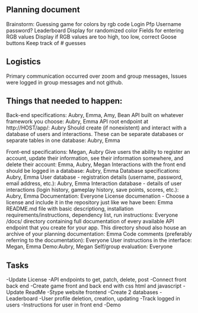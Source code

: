 ## Planning document

Brainstorm:
Guessing game for colors by rgb code
Login
Pfp
Username
password?
Leaderboard
Display for randomized color
Fields for entering RGB values
Display if RGB values are too high, too low, correct
Goose buttons
Keep track of # guesses

## Logistics
Primary communication occurred over zoom and group messages, Issues were logged in group messages and not github.

## Things that needed to happen:
Back-end specifications: Aubry, Emma, Amy, Bean
API built on whatever framework you choose: Aubry, Emma
API root endpoint at http://HOST/app/: Aubry
Should create (if nonexistent) and interact with a database of users and interactions. These can be separate databases or separate tables in one database: Aubry, Emma

Front-end specifications: Megan, Aubry
Give users the ability to register an account, update their information, see their information somewhere, and delete their account: Emma, Aubry, Megan
Interactions with the front end should be logged in a database: Aubry, Emma
Database specifications: Aubry, Emma
User database - registration details (username, password, email address, etc.): Aubry, Emma
Interaction database - details of user interactions (login history, gameplay history, save points, scores, etc.): Aubry, Emma
Documentation: Everyone
License documenation - Choose a license and include it in the repository just like we have been: Emma
README.md file with basic descriptiong, installation requirements/instructions, dependency list, run instructions: Everyone
/docs/ directory containing full documentation of every available API endpoint that you create for your app. This directory shoud also house an archive of your planning documentation: Emma
Code comments (preferably referring to the documentation): Everyone
User instructions in the interface: Megan, Emma
Demo:Aubry, Megan
Self/group evaluation: Everyone


## Tasks
-Update License
-API endpoints to get, patch, delete, post
-Connect front back end
-Create game front and back end with css html and javascript
-Update ReadMe
-Stype website frontend
-Create 2 databases
-Leaderboard
-User profile deletion, creation, updating
-Track logged in users
-Instructions for user in front end
-Demo